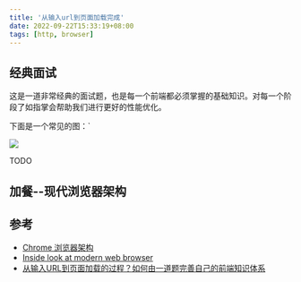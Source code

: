 ```yaml
---
title: '从输入url到页面加载完成'
date: 2022-09-22T15:33:19+08:00
tags: [http, browser]
---
```


## 经典面试

这是一道非常经典的面试题，也是每一个前端都必须掌握的基础知识。对每一个阶段了如指掌会帮助我们进行更好的性能优化。

下面是一个常见的图：`

![](https://cdn.staticaly.com/gh/yokiizx/picgo@master/img/202210191532653.png)

TODO

## 加餐--现代浏览器架构

## 参考

- [Chrome 浏览器架构](https://xie.infoq.cn/article/5d36d123bfd1c56688e125ad3)
- [Inside look at modern web browser](https://developer.chrome.com/blog/inside-browser-part1/)
- [从输入URL到页面加载的过程？如何由一道题完善自己的前端知识体系](http://www.dailichun.com/2018/03/12/whenyouenteraurl.html)